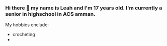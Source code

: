 ### Hi there 👋 my name is Leah and I'm 17 years old. I'm currently a senior in highschool in ACS amman. 
My hobbies enclude:
* crocheting
* 

<!--
**leahalmutlak/Leahalmutlak** is a ✨ _special_ ✨ repository because its `README.md` (this file) appears on your GitHub profile.

Here are some ideas to get you started:

- 🔭 I’m currently working on ...
- 🌱 I’m currently learning ...
- 👯 I’m looking to collaborate on ...
- 🤔 I’m looking for help with ...
- 💬 Ask me about ...
- 📫 How to reach me: ...
- 😄 Pronouns: ...
- ⚡ Fun fact: ...
-->
